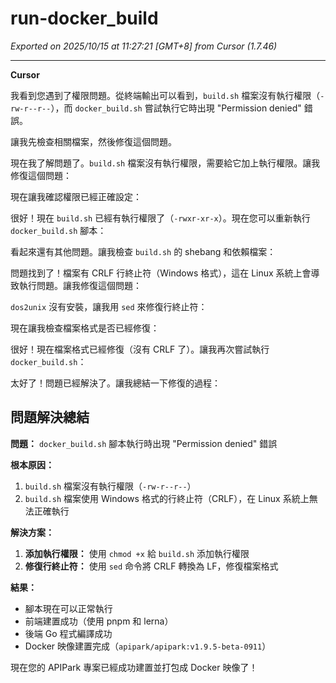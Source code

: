 # run-docker_build
_Exported on 2025/10/15 at 11:27:21 [GMT+8] from Cursor (1.7.46)_

---

**Cursor**

我看到您遇到了權限問題。從終端輸出可以看到，`build.sh` 檔案沒有執行權限（`-rw-r--r--`），而 `docker_build.sh` 嘗試執行它時出現 "Permission denied" 錯誤。

讓我先檢查相關檔案，然後修復這個問題。


現在我了解問題了。`build.sh` 檔案沒有執行權限，需要給它加上執行權限。讓我修復這個問題：


現在讓我確認權限已經正確設定：


很好！現在 `build.sh` 已經有執行權限了（`-rwxr-xr-x`）。現在您可以重新執行 `docker_build.sh` 腳本：


看起來還有其他問題。讓我檢查 `build.sh` 的 shebang 和依賴檔案：


問題找到了！檔案有 CRLF 行終止符（Windows 格式），這在 Linux 系統上會導致執行問題。讓我修復這個問題：


`dos2unix` 沒有安裝，讓我用 `sed` 來修復行終止符：


現在讓我檢查檔案格式是否已經修復：


很好！現在檔案格式已經修復（沒有 CRLF 了）。讓我再次嘗試執行 `docker_build.sh`：


太好了！問題已經解決了。讓我總結一下修復的過程：

## 問題解決總結

**問題：** `docker_build.sh` 腳本執行時出現 "Permission denied" 錯誤

**根本原因：**
1. `build.sh` 檔案沒有執行權限（`-rw-r--r--`）
2. `build.sh` 檔案使用 Windows 格式的行終止符（CRLF），在 Linux 系統上無法正確執行

**解決方案：**
1. **添加執行權限：** 使用 `chmod +x` 給 `build.sh` 添加執行權限
2. **修復行終止符：** 使用 `sed` 命令將 CRLF 轉換為 LF，修復檔案格式

**結果：**
- 腳本現在可以正常執行
- 前端建置成功（使用 pnpm 和 lerna）
- 後端 Go 程式編譯成功
- Docker 映像建置完成（`apipark/apipark:v1.9.5-beta-0911`）

現在您的 APIPark 專案已經成功建置並打包成 Docker 映像了！

